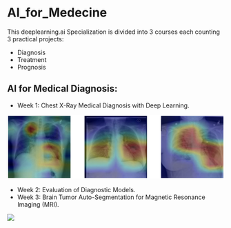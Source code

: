 # AI_for_Medecine


This deeplearning.ai Specialization is divided into 3 courses each counting 3 practical projects:
- Diagnosis
- Treatment
- Prognosis

## AI for Medical Diagnosis:

- Week 1: Chest X-Ray Medical Diagnosis with Deep Learning.

![](AI4M_Diagnosis/week_1/utf-8''xray-header-image.png)

- Week 2: Evaluation of Diagnostic Models.
- Week 3: Brain Tumor Auto-Segmentation for Magnetic Resonance Imaging (MRI).

![](AI4M_Diagnosis/week_3/utf-8''gif_out.gif)


